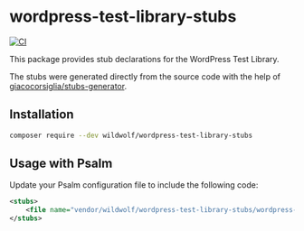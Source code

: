 # wordpress-test-library-stubs

[![CI](https://github.com/sjinks/wordpress-test-library-stubs/actions/workflows/ci.yml/badge.svg)](https://github.com/sjinks/wordpress-test-library-stubs/actions/workflows/ci.yml)

This package provides stub declarations for the WordPress Test Library.

The stubs were generated directly from the source code with the help of [giacocorsiglia/stubs-generator](https://github.com/GiacoCorsiglia/php-stubs-generator).

## Installation

```bash
composer require --dev wildwolf/wordpress-test-library-stubs
```

## Usage with Psalm

Update your Psalm configuration file to include the following code:

```xml
<stubs>
    <file name="vendor/wildwolf/wordpress-test-library-stubs/wordpress-test-library-stubs.php" />
</stubs>
```
